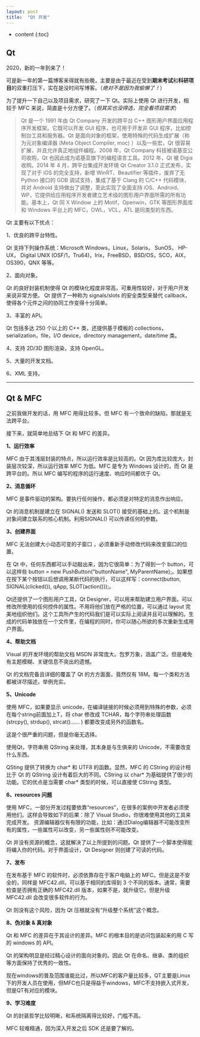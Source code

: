 ```yaml
---
layout: post
title:  "Qt 开发"
---
```


* content
{:toc}

## Qt

2020，新的一年到来了！

可是新一年的第一篇博客来得就有些晚，主要是由于最近在受到**期末考试**和**科研项目**的双重打压下，实在是没时间写博客。（*绝对不是因为我偷懒了！*）

为了提升一下自己以及项目需求，研究了一下 Qt。实际上使用 Qt 进行开发，相较于 MFC 来说，简直是十分方便了。（*但其实也没得选，完全看项目需求*）

> Qt 是一个 1991 年由 Qt Company 开发的跨平台 C++ 图形用户界面应用程序开发框架。它既可以开发 GUI 程序，也可用于开发非 GUI 程序，比如控制台工具和服务器。Qt 是面向对象的框架，使用特殊的代码生成扩展（称为元对象编译器 (Meta Object Compiler, moc) ）以及一些宏，Qt 很容易扩展，并且允许真正地组件编程。2008 年，Qt Company 科技被诺基亚公司收购，Qt 也因此成为诺基亚旗下的编程语言工具。2012 年，Qt 被 Digia 收购。2014 年 4 月，跨平台集成开发环境 Qt Creator 3.1.0 正式发布，实现了对于 iOS 的完全支持，新增 WinRT、Beautifier 等插件，废弃了无 Python 接口的 GDB 调试支持，集成了基于 Clang 的 C/C++ 代码模块，并对 Android 支持做出了调整，至此实现了全面支持 iOS、Android、WP，它提供给应用程序开发者建立艺术级的图形用户界面所需的所有功能。基本上，Qt 同 X Window 上的 Motif，Openwin，GTK 等图形界面库和 Windows 平台上的 MFC，OWL，VCL，ATL 是同类型的东西。

<!-- more --> <!-- 摘要预览与正文的分隔符 -->

Qt 主要有以下优点：

1、优良的跨平台特性。

Qt 支持下列操作系统：Microsoft Windows，Linux，Solaris， SunOS， HP-UX， Digital UNIX (OSF/1，Tru64)，Irix，FreeBSD，BSD/OS，SCO，AIX，OS390，QNX 等等。

2、面向对象。

Qt 的良好封装机制使得 Qt 的模块化程度非常高，可重用性较好，对于用户开发来说非常方便。 Qt 提供了一种称为 signals/slots 的安全类型来替代 callback，使得各个元件之间的协同工作变得十分简单。

3、丰富的 API。

Qt 包括多达 250 个以上的 C++ 类，还提供基于模板的 collections， serialization，file，I/O device，directory management，date/time 类。

4、支持 2D/3D 图形渲染，支持 OpenGL。

5、大量的开发文档。

6、XML 支持。

---

## Qt & MFC

之前我做开发的话，用 MFC 用得比较多。但 MFC 有一个致命的缺陷，那就是无法跨平台。

接下来，就简单地总结下 Qt 和 MFC 的差异。

**1、运行效率**

MFC 由于其浅层封装的特点，所以运行效率是比较高的。Qt 因为库比较庞大，封装层次较深，所以运行效率 MFC 为低。MFC 是专为 Windows 设计的，而 Qt 是跨平台的。所以 MFC 编写的程序的运行速度、响应时间都优于 Qt。 

**2、消息循环**

MFC 是事件驱动的架构。要执行任何操作，都必须是对特定的消息作出响应。

Qt 的消息机制是建立在 SIGNAL() 发送和 SLOT() 接受的基础上的。这个机制是对象间建立联系的核心机制。利用SIGNAL() 可以传递任何的参数。

**3、创建界面**

MFC 无法创建大小动态可变的子窗口 ，必须重新手动修改代码来改变窗口的位置。

在 Qt 中，任何东西都可以手动敲出来，因为它很简单：为了得到一个 button，可以这样些 button = new PushButton("buttonName", MyParentName);。如果想在按下某个按钮以后想调用某断代码的执行，可以这样写：connect(button, SIGNAL(clicked()), qApp, SLOT(action()));。

Qt还提供了一个图形用户工具，Qt Designer，可以用来帮助建立用户界面。可以修改所使用的任何控件的属性。不用将他们放在严格的位置，可以通过 layout 完美地组织他们。这个工具所产生的代码我们是可以实际上阅读并且可以理解的。生成的代码单独放在一个文件里，在编程的同时，你可以随心所欲的多次重新生成用户界面。

**4、帮助文档**

Visual 的开发环境的帮助文档 MSDN 非常庞大。包罗万象，涵盖广泛。但是难免有主题模糊、关键信息不突出的遗憾。

Qt 的文档完备且详细的覆盖了 Qt 的方方面面，竟然仅有 18M。每一个类和方法都被详尽描述，举例充实。

**5、Unicode**

使用 MFC，如果要显示 unicode，在编译链接的时候必须用到特殊的参数，必须在每个string前面加上T，将 char 修改成 TCHAR，每个字符串处理函数 (strcpy(), strdup(), strcat()...... ) 都要改变成另外的函数名。

这是个很严重的问题，但是你毫无选择。

使用Qt，字符串用 QString 来处理，其本身是与生俱来的 Unicode，不需要改变什么东西。

QSting 提供了转换为 char* 和 UTF8 的函数。显然，MFC 的 CString 的设计相比于 Qt 的 QString 设计有着巨大的不同。CString 以 char* 为基础提供了很少的功能。它的优点是当需要 char* 类型的时候，可以直接使 CString 类型。

**6、resources 问题**

使用 MFC，一部分开发过程要依靠“resources”，在很多的案例中开发者必须使用他们。这样会导致如下的后果：除了 Visual Studio，你很难使用其他的工具来完成开发。 资源编辑器仅有有限的功能，比如：通过Dialog编辑器不可能改变所有的属性，一些属性可以改变，另一些属性则不可能改变。

Qt 并没有资源的概念，这就解决了以上所提到的问题。Qt 提供了一个脚本使得能将编入你的代码。对于界面设计，Qt Designer 则创建了可读的代码。 

**7、发布**

在发布基于 MFC 的软件时，必须依靠存在于客户电脑上的 MFC。但是这是不安全的，同样是 MFC42.dll，可以基于相同的库得到 3 个不同的版本。通常，需要检查是否拥有正确的 MFC42.dll 版本，如果不是，就升级它。但是升级 MFC42.dll 会改变很多软件的行为。

Qt 则没有这个风险，因为 Qt 压根就没有“升级整个系统”这个概念。

**8、伪对象 & 真对象**

Qt 和 MFC 的差异在于其设计的差异。MFC 的根本目的是访问包装起来的用 C 写的 windows 的 API。

Qt 的架构明显是经过精心设计的面向对象的。因此 Qt 在命名、继承、类的组织等方面保持了优秀的一致性。

现在windows的普及范围谁能比过，所以MFC的客户量比较多，QT主要是Linux下的开发人员在使用，但MFC也只是得益于windows，MFC不支持嵌入式开发，但是QT有对应的模块。

**9、学习难度**

Qt 的封装哲学比较明晰，和系统隔离得比较好，门槛不高。

MFC 较难精通，因为深入开发之后 SDK 还是要了解的。